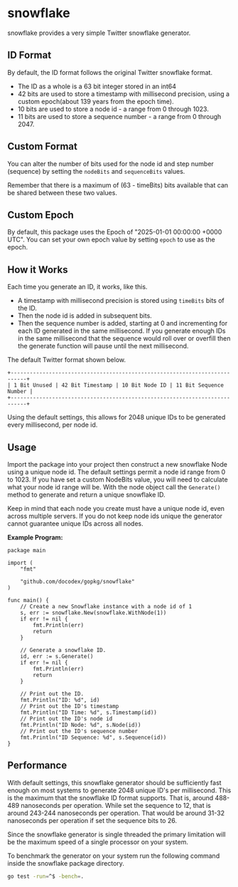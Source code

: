 # snowflake

snowflake provides a very simple Twitter snowflake generator.

## ID Format

By default, the ID format follows the original Twitter snowflake format.

* The ID as a whole is a 63 bit integer stored in an int64
* 42 bits are used to store a timestamp with millisecond precision, using a custom epoch(about 139 years from the epoch time).
* 10 bits are used to store a node id - a range from 0 through 1023.
* 11 bits are used to store a sequence number - a range from 0 through 2047.

## Custom Format

You can alter the number of bits used for the node id and step number (sequence) by setting the `nodeBits` and `sequenceBits` values.

Remember that there is a maximum of (63 - timeBits) bits available that can be shared between these two values.

## Custom Epoch

By default, this package uses the Epoch of "2025-01-01 00:00:00 +0000 UTC". You can set your own epoch value by setting `epoch` to use as the epoch.

## How it Works

Each time you generate an ID, it works, like this.

* A timestamp with millisecond precision is stored using `timeBits` bits of the ID.
* Then the node id is added in subsequent bits.
* Then the sequence number is added, starting at 0 and incrementing for each ID generated in the same millisecond. If you generate enough IDs in the same millisecond that the sequence would roll over or overfill then the generate function will pause until the next millisecond.

The default Twitter format shown below.

```
+---------------------------------------------------------------------------+
| 1 Bit Unused | 42 Bit Timestamp | 10 Bit Node ID | 11 Bit Sequence Number |
+---------------------------------------------------------------------------+
```

Using the default settings, this allows for 2048 unique IDs to be generated every millisecond, per node id.

## Usage

Import the package into your project then construct a new snowflake Node using a
unique node id. The default settings permit a node id range from 0 to 1023.
If you have set a custom NodeBits value, you will need to calculate what your
node id range will be. With the node object call the `Generate()` method to
generate and return a unique snowflake ID.

Keep in mind that each node you create must have a unique node id, even
across multiple servers.  If you do not keep node ids unique the generator
cannot guarantee unique IDs across all nodes.

**Example Program:**

```
package main

import (
	"fmt"

	"github.com/docodex/gopkg/snowflake"
)

func main() {
	// Create a new Snowflake instance with a node id of 1
	s, err := snowflake.New(snowflake.WithNode(1))
	if err != nil {
		fmt.Println(err)
		return
	}

	// Generate a snowflake ID.
	id, err := s.Generate()
	if err != nil {
		fmt.Println(err)
		return
	}

	// Print out the ID.
	fmt.Println("ID: %d", id)
	// Print out the ID's timestamp
	fmt.Println("ID Time: %d", s.Timestamp(id))
	// Print out the ID's node id
	fmt.Println("ID Node: %d", s.Node(id))
	// Print out the ID's sequence number
	fmt.Println("ID Sequence: %d", s.Sequence(id))
}
```

## Performance

With default settings, this snowflake generator should be sufficiently fast
enough on most systems to generate 2048 unique ID's per millisecond. This is the
maximum that the snowflake ID format supports. That is, around 488-489
nanoseconds per operation. While set the sequence to 12, that is around
243-244 nanoseconds per operation. That would be around 31-32 nanoseconds
per operation if set the sequence bits to 26.

Since the snowflake generator is single threaded the primary limitation will be
the maximum speed of a single processor on your system.

To benchmark the generator on your system run the following command inside the
snowflake package directory.

```sh
go test -run=^$ -bench=.
```
